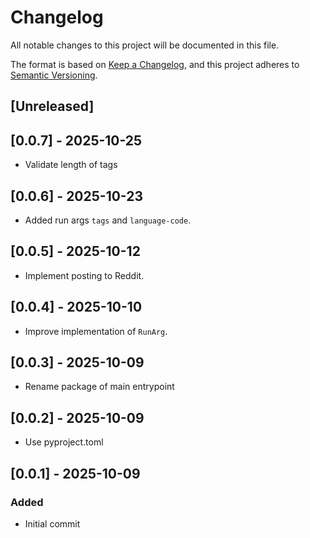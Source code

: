 # Changelog

All notable changes to this project will be documented in this file.

The format is based on [Keep a Changelog](https://keepachangelog.com/en/1.1.0/),
and this project adheres to [Semantic Versioning](https://semver.org/spec/v2.0.0.html).

## [Unreleased]

## [0.0.7] - 2025-10-25

- Validate length of tags

## [0.0.6] - 2025-10-23

- Added run args `tags` and `language-code`.

## [0.0.5] - 2025-10-12

- Implement posting to Reddit.

## [0.0.4] - 2025-10-10

- Improve implementation of `RunArg`.

## [0.0.3] - 2025-10-09

- Rename package of main entrypoint

## [0.0.2] - 2025-10-09

- Use pyproject.toml

## [0.0.1] - 2025-10-09

### Added

- Initial commit
